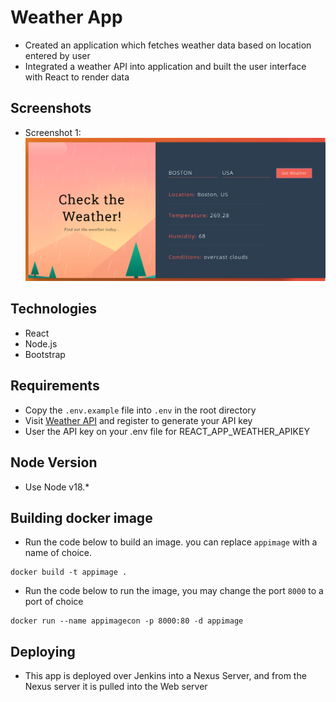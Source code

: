 # Weather App
- Created an application which fetches weather data based on location entered by user
- Integrated a weather API into application and built the user interface with React to render data

## Screenshots
- Screenshot 1:
![Example screenshot](./img1.png)

## Technologies

- React
- Node.js
- Bootstrap

## Requirements
- Copy the `.env.example` file into `.env` in the root directory
- Visit [Weather API](https://www.weatherapi.com) and register to generate your API key
- User the API key on your .env file for REACT_APP_WEATHER_APIKEY

## Node Version
- Use Node v18.*


## Building docker image
- Run the code below to build an image. you can replace `appimage` with a name of choice.
```
docker build -t appimage .
```

- Run the code below to run the image, you may change the port `8000` to a port of choice
```
docker run --name appimagecon -p 8000:80 -d appimage
```

## Deploying 
- This app is deployed over Jenkins into a Nexus Server, and from the Nexus server it is pulled into the Web server

